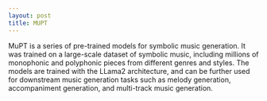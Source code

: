 ```yaml
---
layout: post
title: MUPT
---
```


MuPT is a series of pre-trained models for symbolic music generation. It was trained on a large-scale dataset of symbolic music, including millions of monophonic and polyphonic pieces from different genres and styles. The models are trained with the LLama2 architecture, and can be further used for downstream music generation tasks such as melody generation, accompaniment generation, and multi-track music generation.